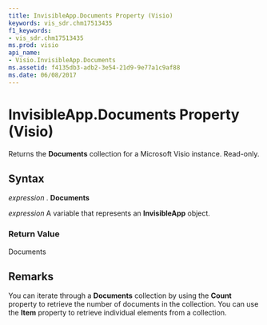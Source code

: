 ```yaml
---
title: InvisibleApp.Documents Property (Visio)
keywords: vis_sdr.chm17513435
f1_keywords:
- vis_sdr.chm17513435
ms.prod: visio
api_name:
- Visio.InvisibleApp.Documents
ms.assetid: f4135db3-adb2-3e54-21d9-9e77a1c9af88
ms.date: 06/08/2017
---
```



# InvisibleApp.Documents Property (Visio)

Returns the **Documents** collection for a Microsoft Visio instance. Read-only.


## Syntax

 _expression_ . **Documents**

 _expression_ A variable that represents an **InvisibleApp** object.


### Return Value

Documents


## Remarks

You can iterate through a **Documents** collection by using the **Count** property to retrieve the number of documents in the collection. You can use the **Item** property to retrieve individual elements from a collection.


